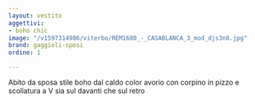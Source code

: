 ```yaml
---
layout: vestito
aggettivi:
- boho chic
image: "/v1597314986/viterbo/REM1680_-_CASABLANCA_3_mod_djs3n8.jpg"
brand: gaggioli-sposi
ordine: 1

---
```

Abito da sposa stile boho dal caldo color avorio con corpino in pizzo e scollatura a V sia sul davanti che sul retro